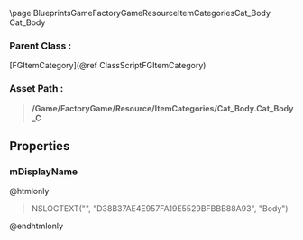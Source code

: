\page BlueprintsGameFactoryGameResourceItemCategoriesCat_Body Cat_Body
### Parent Class :
[FGItemCategory](@ref ClassScriptFGItemCategory)
### Asset Path :
<b><blockquote>/Game/FactoryGame/Resource/ItemCategories/Cat_Body.Cat_Body_C</blockquote></b>
## Properties

### mDisplayName
@htmlonly
<blockquote>NSLOCTEXT("", "D38B37AE4E957FA19E5529BFBBB88A93", "Body")</blockquote>
@endhtmlonly

